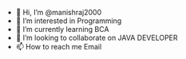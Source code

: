 - 👋 Hi, I’m @manishraj2000
- 👀 I’m interested in Programming
- 🌱 I’m currently learning BCA
- 💞️ I’m looking to collaborate on JAVA DEVELOPER
- 📫 How to reach me  Email

<!---
manishraj2000/manishraj2000 is a ✨ special ✨ repository because its `README.md` (this file) appears on your GitHub profile.
You can click the Preview link to take a look at your changes.
--->
